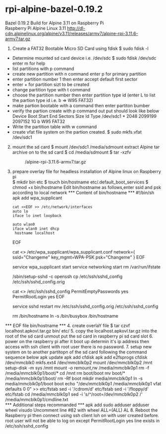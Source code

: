 # rpi-alpine-bazel-0.19.2
Bazel 0.19.2 Build for Alpine 3.11 on Raspberry Pi  
Raspberry Pi Alpine Linux 3.11  http://dl-cdn.alpinelinux.org/alpine/v3.11/releases/armv7/alpine-rpi-3.11.6-armv7.tar.gz
1. Create a FAT32 Bootable Micro SD Card using fdisk
  $ sudo fdisk -l
  - Determine mounted sd card device i.e. /dev/sdc 
  $ sudo fdisk /dev/sdc enter m for help
  - list partitions with p command
  - create new partition with n command enter p for primary partition
  - enter partition number 1 then enter accept default first sector 
  - enter +<nnG> for partition sizt to be created
  - change partition type with t command 
  - choose the partition number then enter partition type id (enter L to list the partion type id i.e. b => W95 FAT32) 
  - make partion bootable with a command then enter partiton bumber
  - verify the partion create with p command out put should look like below 
         Device         Boot   Start      End  Sectors Size Id Type
        /dev/sdc1         *     2048  2099199  2097152  1G  b W95 FAT32
  - Write the partition table with w command
  - create vfat file system on the partion created. 
    $ sudo mkfs.vfat /dev/sdc1
2. mount the sd card $ mount /dev/sdc1 /media/sdmount 
   extract Alpine tar archive on to the sd card 
   $ cd /media/sdmount 
   $ tar -xzfv <dir>/alpine-rpi-3.11.6-armv7.tar.gz
3. prepare overlay file for headless installation of Alpine linux on Raspberry pi  
    $ mkdir bin etc
    $ touch bin/hostname etc/.default_boot_services
    $ chmod +x bin/hostname
    Edit bin/hostname as follows,enter ssid and psk according to local network
     *** Content of bin/hostname ***
       #!/bin/sh
       apk add wpa_supplicant

       cat <<EOF >> /etc/network/interfaces
       auto lo
       iface lo inet loopback

       auto wlan0
       iface wlan0 inet dhcp
      	hostname localhost
     EOF

     cat <<EOF >> /etc/wpa_supplicant/wpa_supplicant.conf
     network={
	      ssid="Changeme"
	      key_mgmt=WPA-PSK
      	psk="Changeme"
     }
     EOF

     service wpa_supplicant start
     service networking start
     rm /var/run/ifstate

     /sbin/setup-sshd -c openssh
     cp /etc/ssh/sshd_config /etc/ssh/sshd_config.orig

     cat <<EOF >> /etc/ssh/sshd_config
     PermitEmptyPasswords yes
     PermitRootLogin yes
     EOF

     service sshd restart
     mv /etc/ssh/sshd_config.orig /etc/ssh/sshd_config

     rm /bin/hostname
     ln -s /bin/busybox /bin/hostname
     
  *** EOF file bin/hostname ***
4. create overlaY file
     $ tar czvf localhost.apkovl.tar.gz bin/ etc/
5. copy the localhost.apkovl.tar.gz into the root of the sd card unmout put the sd card in raspberry pi sd card slot
6. power on the raspberry pi after it boot up determin it's ip address then access with ssh client with root user there is no password.
7. setup new system on to another partitopn of the sd card following the command sequence below
apk update
apk add cfdisk
apk add e2fsprogs
cfdisk /dev/mmcblk0
mkfs.ext4 /dev/mmcblk0p2
mount /dev/mmcblk0p2 /mnt
setup-disk -m sys /mnt
mount -o remount,rw /media/mmcblk0p1
rm -f /media/mmcblk0p1/boot/*
cd /mnt
rm boot/boot
mv boot/* /media/mmcblk0p1/boot/
rm -Rf boot
mkdir media/mmcblk0p1
ln -s media/mmcblk0p1/boot boot
echo "/dev/mmcblk0p1 /media/mmcblk0p1 vfat defaults 0 0" >> etc/fstab
sed -i '/cdrom/d' etc/fstab
sed -i '/floppy/d' etc/fstab
cd /media/mmcblk0p1
sed -i 's/^/root=\/dev\/mmcblk0p2 /' /media/mmcblk0p1/cmdline.txt  
*** Additional steps recommanded ***
apk add sudo
adduser <username>
adduser <username> wheel
visudo 
Uncomment line #82 with wheel ALL=(ALL) AL
8. Reboot the Raspberry pi then connect using ssh client loh on with user created before. root user will not be able to log on except PermitRootLogin yes line exists in /etc/ssh/sshd_config





  

